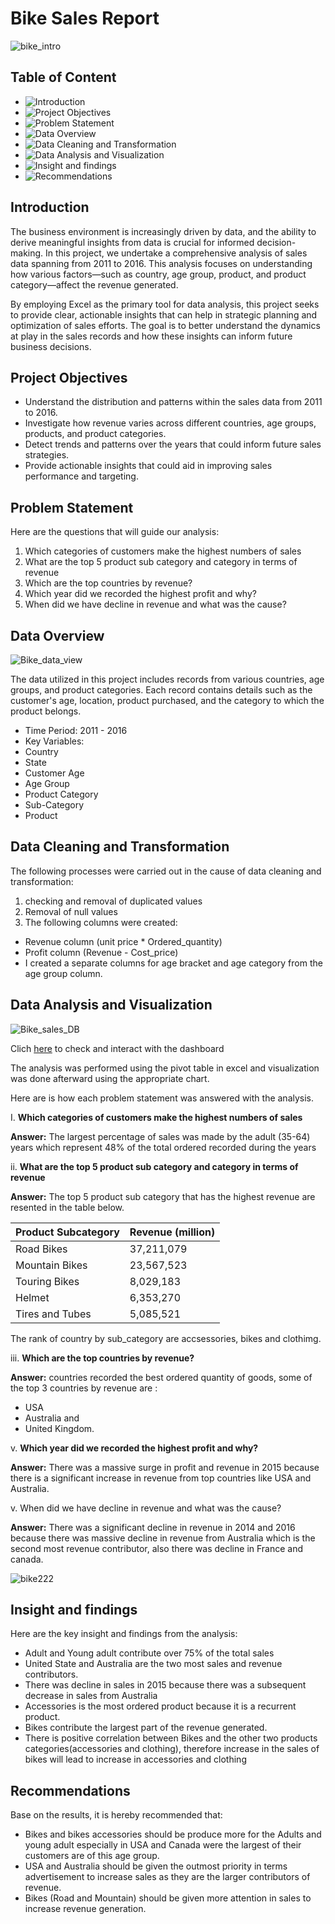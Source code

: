 # Bike Sales Report

![bike_intro](https://github.com/user-attachments/assets/c02c4871-9055-4d49-a5a5-144e1cf8c287)

## Table of Content

- ![Introduction](#introduction)
- ![Project Objectives](#project_objective)
- ![Problem Statement](#problem_statement)
- ![Data Overview](#data_overview)
- ![Data Cleaning and Transformation](#data_cleaning_and_transformation)
- ![Data Analysis and Visualization](#data_analysis_and_visualization)
- ![Insight and findings](#insight_and_findings)
- ![Recommendations](#recommendations)

  
## Introduction

The business environment is increasingly driven by data, and the ability to derive meaningful insights from data is crucial for informed decision-making. In this project, we undertake a comprehensive analysis of sales data spanning from 2011 to 2016. This analysis focuses on understanding how various factors—such as country, age group, product, and product category—affect the revenue generated.

By employing Excel as the primary tool for data analysis, this project seeks to provide clear, actionable insights that can help in strategic planning and optimization of sales efforts. The goal is to better understand the dynamics at play in the sales records and how these insights can inform future business decisions.



## Project Objectives

- Understand the distribution and patterns within the sales data from 2011 to 2016.
- Investigate how revenue varies across different countries, age groups, products, and product categories.
- Detect trends and patterns over the years that could inform future sales strategies.
- Provide actionable insights that could aid in improving sales performance and targeting.
  

## Problem Statement

Here are the questions that will guide our analysis:
1. Which categories of customers make the highest numbers of sales
2. What are the top 5 product sub category and category in terms of revenue
3. Which are the top countries by revenue?
4. Which year did we recorded the highest profit and why?
5. When did we have decline in revenue and what was the cause?



## Data Overview
![Bike_data_view](https://github.com/user-attachments/assets/b9464b04-acaf-4345-990c-8208b7940fad)


The data utilized in this project includes records from various countries, age groups, and product categories. Each record contains details such as the customer's age, location, product purchased, and the category to which the product belongs.
- Time Period: 2011 - 2016
- Key Variables:
- Country
- State
- Customer Age
- Age Group
- Product Category
- Sub-Category
- Product


## Data Cleaning and Transformation

The following processes were carried out in the cause of data cleaning and transformation:
1. checking and removal of duplicated values
2. Removal of null values
3. The following columns were created:
- Revenue column (unit price * Ordered_quantity)
- Profit column (Revenue - Cost_price)
- I created a separate columns for  age bracket and age category from the age group column.


## Data Analysis and Visualization

![Bike_sales_DB](https://github.com/user-attachments/assets/538d20d9-ce0d-4b29-9d83-c96f4260c60f)

Clich [here](https://github.com/user-attachments/files/16656645/Beginners.Ass.Project.xlsx) to check and interact with the dashboard

The analysis was performed using the pivot table in excel and visualization was done afterward using the appropriate chart. 

Here are is how each problem statement was answered with the analysis.

I. **Which categories of customers make the highest numbers of sales**


**Answer:**
The largest percentage of sales was made by the adult (35-64) years which represent 48% of the total ordered recorded during the years


ii.  **What are the top 5 product sub category and category in terms of revenue**


**Answer:**
The top 5 product sub category that has the highest revenue are resented in the table below.

|Product Subcategory	| Revenue (million)|
|---------------------|-------------------|
  Road Bikes  |	37,211,079
 Mountain Bikes  |	23,567,523
 Touring Bikes  |	8,029,183
 Helmet  |	6,353,270
 Tires and Tubes  |	5,085,521

The rank of country by sub_category are accsessories, bikes and clothimg.


iii.  **Which are the top countries by revenue?**

**Answer:**
countries recorded the best ordered quantity of goods, some of the top 3 countries by revenue are : 
- USA
- Australia and
- United Kingdom.



v.  **Which year did we recorded the highest profit and why?**
   
**Answer:**
There was a massive surge in profit and revenue in 2015 because there is a significant increase in revenue from top countries like USA and Australia.

v. When did we have decline in revenue and what was the cause?
 
**Answer:**
There was a significant decline in revenue in 2014 and 2016 because there was massive decline in revenue from Australia which is the second most revenue contributor, also there was decline in France and canada.


![bike222](https://github.com/user-attachments/assets/ce6f81b4-9cfd-4891-a172-250bfe70f7d8)


## Insight and findings

Here are the key insight and findings from the analysis:
- Adult and Young adult contribute over 75% of the total sales
- United State and Australia are the two most sales and revenue contributors.
- There was decline in sales in 2015 because there was a subsequent decrease in sales from Australia
- Accessories is the most ordered product because it is a recurrent product.
- Bikes contribute the largest part of the revenue generated.
- There is positive correlation between Bikes and the other two products categories(accessories and clothing), therefore increase in the sales of bikes will lead to increase in accessories and clothing



## Recommendations

Base on the results, it is hereby recommended that:
- Bikes and bikes accessories should be produce more for the Adults and young adult especially in USA and Canada were the largest of their customers are of this age group.
- USA and Australia should be given the outmost priority in terms advertisement to increase sales as they are the larger contributors of revenue.
- Bikes (Road and Mountain) should be given more attention in sales to increase revenue generation. 



